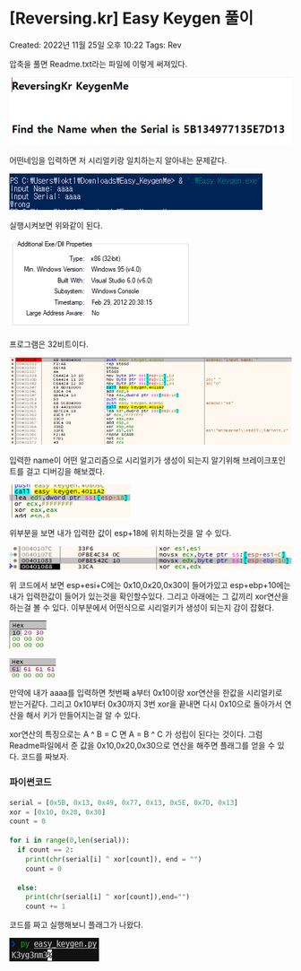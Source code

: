 # [Reversing.kr] Easy Keygen 풀이

Created: 2022년 11월 25일 오후 10:22
Tags: Rev

압축을 풀면 Readme.txt라는 파일에 이렇게 써져있다.

![Untitled](/IMG/EasyKeygen/EasyKeygen.png)

어떤네임을 입력하면 저 시리얼키랑 일치하는지 알아내는 문제같다.

![Untitled](/IMG/EasyKeygen/EasyKeygen1.png)

실행시켜보면 위와같이 된다.

![Untitled](/IMG/EasyKeygen/EasyKeygen2.png)

프로그램은 32비트이다.

![Untitled](/IMG/EasyKeygen/EasyKeygen3.png)

입력한 name이 어떤 알고리즘으로 시리얼키가 생성이 되는지 알기위해 브레이크포인트를 걸고 디버깅을 해보겠다.

![Untitled](/IMG/EasyKeygen/EasyKeygen4.png)

위부분을 보면 내가 입력한 값이 esp+18에 위치하는것을 알 수 있다.

![Untitled](/IMG/EasyKeygen/EasyKeygen5.png)

위 코드에서 보면 esp+esi+C에는 0x10,0x20,0x30이 들어가있고 esp+ebp+10에는 내가 입력한값이 들어가 있는것을 확인할수있다. 그리고 아래에는 그 값끼리 xor연산을 하는걸 볼 수 있다. 이부분에서 어떤식으로 시리얼키가 생성이 되는지 감이 잡혔다. 

![Untitled](/IMG/EasyKeygen/EasyKeygen6.png)

![Untitled](/IMG/EasyKeygen/EasyKeygen7.png)

만약에 내가 aaaa를 입력하면 첫번째 a부터 0x10이랑 xor연산을 한값을 시리얼키로 받는거같다. 그리고 0x10부터 0x30까지 3번 xor을 끝내면 다시 0x10으로 돌아가서 연산을 해서 키가 만들어지는걸 알 수 있다.

xor연산의 특징으로는 A ^ B = C  면 A = B ^ C 가 성립이 된다는 것이다. 그럼 Readme파일에서 준 값을 0x10,0x20,0x30으로 연산을 해주면 플래그를 얻을 수 있다.  코드를 짜보자.

### 파이썬코드

```python
serial = [0x5B, 0x13, 0x49, 0x77, 0x13, 0x5E, 0x7D, 0x13]
xor = [0x10, 0x20, 0x30]
count = 0

for i in range(0,len(serial)):
  if count == 2:
    print(chr(serial[i] ^ xor[count]), end = "")
    count = 0

  else:
    print(chr(serial[i] ^ xor[count]),end="")
    count += 1
```

코드를 짜고 실행해보니 플래그가 나왔다.

![Untitled](/IMG/EasyKeygen/EasyKeygen8.png)